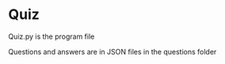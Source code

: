 # Quiz
 
Quiz.py is the program file

Questions and answers are in JSON files in the questions folder